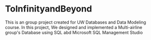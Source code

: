 # ToInfinityandBeyond
This is an group project created for UW Databases and Data Modeling course. 
In this project, We designed and implemented a Multi-airline group's Database using SQL abd Microsoft SQL Management Studio
